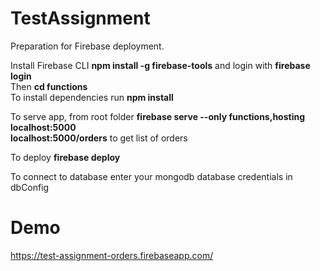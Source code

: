 # TestAssignment

Preparation for Firebase deployment.

Install Firebase CLI <b>npm install -g firebase-tools</b> and login with <b>firebase login</b> <br/>
Then <b>cd functions</b> <br/>
To install dependencies run <b>npm install</b>

To serve app, from root folder <b>firebase serve --only functions,hosting</b> <br/>
<b>localhost:5000</b><br/>
<b>localhost:5000/orders</b> to get list of orders<br/>

To deploy <b>firebase deploy</b>

To connect to database enter your mongodb database credentials in dbConfig

# Demo

https://test-assignment-orders.firebaseapp.com/
